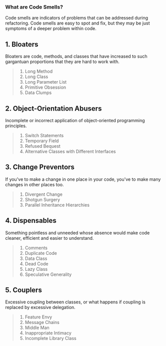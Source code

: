 ### What are Code Smells?
Code smells are indicators of problems that can be addressed during refactoring. Code smells are easy to spot and fix, but they may be just symptoms of a deeper problem within code.

## 1. Bloaters
Bloaters are code, methods, and classes that have increased to such gargantuan proportions that they are hard to work with. 
> 1. Long Method
> 2. Long Class
> 3. Long Parameter List
> 4. Primitive Obsession
> 5. Data Clumps

## 2. Object-Orientation Abusers
Incomplete or incorrect application of object-oriented programming principles. 
> 1. Switch Statements
> 2. Temporary Field
> 3. Refused Bequest
> 4. Alternative Classes with Different Interfaces

## 3. Change Preventors
If you've to make a change in one place in your code, you've to make many changes in other places too. 
> 1. Divergent Change
> 2. Shotgun Surgery
> 3. Parallel Inheritance Hierarchies

## 4. Dispensables
Something pointless and unneeded whose absence would make code cleaner, efficient and easier to understand. 
> 1. Comments
> 2. Duplicate Code
> 3. Data Class
> 4. Dead Code
> 5. Lazy Class
> 6. Speculative Generality

## 5. Couplers
Excessive coupling between classes, or what happens if coupling is replaced by excessive delegation. 
> 1. Feature Envy
> 2. Message Chains
> 3. Middle Man
> 4. Inappropriate Intimacy
> 5. Incomplete Library Class
